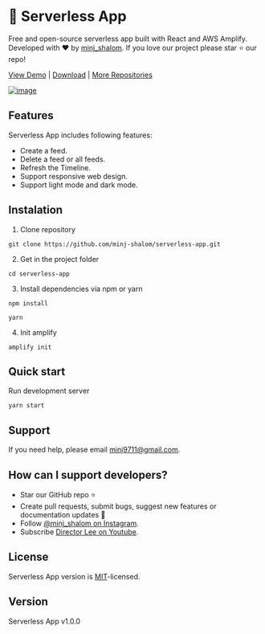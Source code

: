 # 🤘 Serverless App

Free and open-source serverless app built with React and AWS Amplify. Developed with ❤️ by [minj_shalom](https://github.com/minj-shalom). If you love our project please star ⭐️ our repo!

[View Demo](http://minj-shalom-serverless-app.s3-website.ap-northeast-2.amazonaws.com/) | [Download](https://github.com/minj-shalom/serverless-app.git) | [More Repositories](https://github.com/minj-shalom?tab=repositories)

[![image](https://user-images.githubusercontent.com/63629356/169035282-ab189d99-8be9-4de6-94fc-c76991fbe399.png)](http://minj-shalom-serverless-app.s3-website.ap-northeast-2.amazonaws.com/)

## Features

Serverless App includes following features:

- Create a feed.
- Delete a feed or all feeds.
- Refresh the Timeline.
- Support responsive web design.
- Support light mode and dark mode.

## Instalation

1. Clone repository

```shell
git clone https://github.com/minj-shalom/serverless-app.git
```

2. Get in the project folder

```shell
cd serverless-app
```

3. Install dependencies via npm or yarn

```shell
npm install
```

```shell
yarn
```

4. Init amplify

```shell
amplify init
```

## Quick start

Run development server

```shell
yarn start
```

## Support

If you need help, please email [minj9711@gmail.com](mailto:minj9711@gmail.com).

## How can I support developers?

- Star our GitHub repo :star:
- Create pull requests, submit bugs, suggest new features or documentation updates :wrench:
- Follow [@minj_shalom on Instagram](https://www.instagram.com/minj_shalom/).
- Subscribe [Director Lee on Youtube](https://www.youtube.com/channel/UCmOklxMC6zIrrP9ZcnldthQ).

## License

Serverless App version is [MIT](https://github.com/minj-shalom/serverless-app/blob/master/LICENSE)-licensed.

## Version

Serverless App v1.0.0
